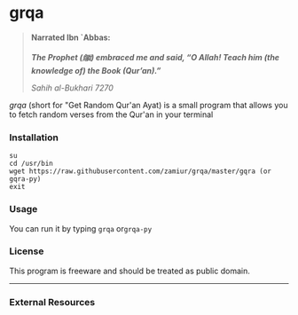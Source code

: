 # grqa

>**Narrated Ibn `Abbas:**
>
>***The Prophet (ﷺ) embraced me and said, “O Allah! Teach him (the knowledge of) the Book (Qur’an).”***
>
>*Sahih al-Bukhari 7270*

*grqa* (short for "Get Random Qur'an Ayat) is a small program that allows you to fetch random verses from the Qur'an in your terminal

### Installation

```
su
cd /usr/bin
wget https://raw.githubusercontent.com/zamiur/grqa/master/gqra (or gqra-py)
exit
```

### Usage

You can run it by typing `grqa` or`grqa-py`

### License

This program is freeware and should be treated as public domain.

---

### External Resources




